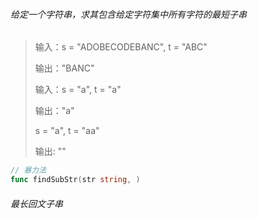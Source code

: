###### 给定一个字符串，求其包含给定字符集中所有字符的最短子串

>   输入：s = "ADOBECODEBANC", t = "ABC" 
>
>   输出："BANC"
>
>   输入：s = "a", t = "a" 
>
>   输出："a"
>
>   s = "a", t = "aa"
>
>   输出: ""

```go
// 暴力法
func findSubStr(str string, )
```

###### 最长回文子串

